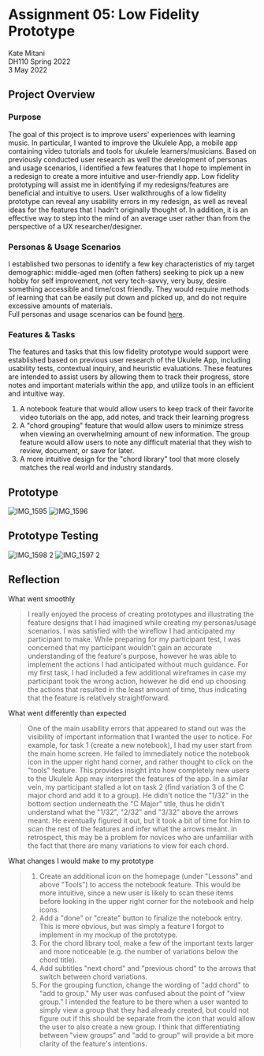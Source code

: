 # Assignment 05: Low Fidelity Prototype
Kate Mitani  
DH110 Spring 2022  
3 May 2022  

## Project Overview
### Purpose
The goal of this project is to improve users' experiences with learning music. In particular, I wanted to improve the Ukulele App, a mobile app containing video tutorials and tools for ukulele learners/musicians. Based on previously conducted user research as well the development of personas and usage scenarios, I identified a few features that I hope to implement in a redesign to create a more intuitive and user-friendly app. Low fidelity prototyping will assist me in identifying if my redesigns/features are beneficial and intuitive to users. User walkthroughs of a low fidelity prototype can reveal any usability errors in my redesign, as well as reveal ideas for the features that I hadn't originally thought of. In addition, it is an effective way to step into the mind of an average user rather than from the perspective of a UX researcher/designer.  
### Personas & Usage Scenarios
I established two personas to identify a few key characteristics of my target demographic: middle-aged men (often fathers) seeking to pick up a new hobby for self improvement, not very tech-savvy, very busy, desire something accessible and time/cost friendly. They would require methods of learning that can be easily put down and picked up, and do not require excessive amounts of materials.  
Full personas and usage scenarios can be found [here](https://github.com/katemitani/DH110-Spring22/tree/main/Assignment04).
### Features & Tasks
The features and tasks that this low fidelity prototype would support were established based on previous user research of the Ukulele App, including usability tests, contextual inquiry, and heuristic evaluations. These features are intended to assist users by allowing them to track their progress, store notes and important materials within the app, and utilize tools in an efficient and intuitive way. 
1. A notebook feature that would allow users to keep track of their favorite video tutorials on the app, add notes, and track their learning progress
2. A "chord grouping" feature that would allow users to minimize stress when viewing an overwhelming amount of new information. The group feature would allow users to note any difficult material that they wish to review, document, or save for later. 
3. A more intuitive design for the "chord library" tool that more closely matches the real world and industry standards. 


## Prototype
![IMG_1595](https://user-images.githubusercontent.com/102703477/166606314-863a92b8-adb9-44da-8101-9637596345da.PNG)
![IMG_1596](https://user-images.githubusercontent.com/102703477/166606324-78028db1-7b78-49ef-83d8-d2de1d7e1fac.PNG)


## Prototype Testing
![IMG_1598 2](https://user-images.githubusercontent.com/102703477/166641327-a5f1a2c1-a6b0-41c7-accf-73ec5e299c33.jpg)
![IMG_1597 2](https://user-images.githubusercontent.com/102703477/166641311-4f9c4540-6b6d-4553-a013-9da4d9c0c4c5.jpg)

## Reflection
What went smoothly
> I really enjoyed the process of creating prototypes and illustrating the feature designs that I had imagined while creating my personas/usage scenarios. I was satisfied with the wireflow I had anticipated my participant to make. While preparing for my participant test, I was concerned that my participant wouldn't gain an accurate understanding of the feature's purpose, however he was able to implement the actions I had anticipated without much guidance. For my first task, I had included a few additional wireframes in case my participant took the wrong action, however he did end up choosing the actions that resulted in the least amount of time, thus indicating that the feature is relatively straightforward.  

What went differently than expected
> One of the main usability errors that appeared to stand out was the visibility of important information that I wanted the user to notice. For example, for task 1 (create a new notebook), I had my user start from the main home screen. He failed to immediately notice the notebook icon in the upper right hand corner, and rather thought to click on the "tools" feature. This provides insight into how completely new users to the Ukulele App may interpret the features of the app. In a similar vein, my participant stalled a lot on task 2 (find variation 3 of the C major chord and add it to a group). He didn't notice the "1/32" in the bottom section underneath the "C Major" title, thus he didn't understand what the "1/32", "2/32" and "3/32" above the arrows meant. He eventually figured it out, but it took a bit of time for him to scan the rest of the features and infer what the arrows meant. In retrospect, this may be a problem for novices who are unfamiliar with the fact that there are many variations to view for each chord.  

What changes I would make to my prototype
> 1. Create an additional icon on the homepage (under "Lessons" and above "Tools") to access the notebook feature. This would be more intuitive, since a new user is likely to scan these items before looking in the upper right corner for the notebook and help icons.  
> 2. Add a "done" or "create" button to finalize the notebook entry. This is more obvious, but was simply a feature I forgot to implement in my mockup of the prototype.  
> 3. For the chord library tool, make a few of the important texts larger and more noticeable (e.g. the number of variations below the chord title).  
> 4. Add subtitles "next chord" and "previous chord" to the arrows that switch between chord variations.  
> 5. For the grouping function, change the wording of "add chord" to "add to group." My user was confused about the point of "view group." I intended the feature to be there when a user wanted to simply view a group that they had already created, but could not figure out if this should be separate from the icon that would allow the user to also create a new group. I think that differentiating between "view groups" and "add to group" will provide a bit more clarity of the feature's intentions.   
